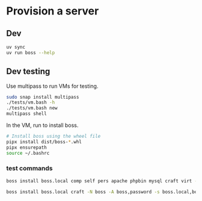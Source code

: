 
# Provision a server

## Dev

``` bash
uv sync
uv run boss --help
```

## Dev testing

Use multipass to run VMs for testing.

``` bash
sudo snap install multipass
./tests/vm.bash -h
./tests/vm.bash new
multipass shell
```

In the VM, run to install boss.

``` bash
# Install boss using the wheel file
pipx install dist/boss-*.whl
pipx ensurepath
source ~/.bashrc
```

### test commands

``` bash
boss install boss.local comp self pers apache phpbin mysql craft virt -N boss -A boss,password -s boss.local,boss,y -c sm,sheldon@8cylinder.com,password

boss install boss.local craft -N boss -A boss,password -s boss.local,boss,y -c sm,sheldon@8cylinder.com,password -o 
```

<!--
## Todo
- bash prompt
- bash history with dates

- final info not showing up
- set user on append_to_file
- phpinfo write to correct dir
- remove default public html dir if craft installed
- downloads to home, not current location
- phpinfo; if virtualhost use its dir instead
- phpinfo; user: use root if normal else use www-data
-->
